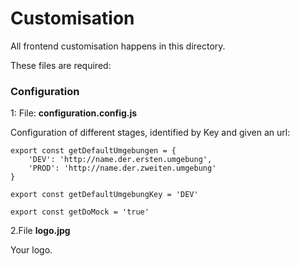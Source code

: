 # Customisation

All frontend customisation happens in this directory.

These files are required:

### Configuration

1: File: **configuration.config.js**

Configuration of different stages, identified by Key and given an url:

```
export const getDefaultUmgebungen = {
    'DEV': 'http://name.der.ersten.umgebung',
    'PROD': 'http://name.der.zweiten.umgebung'
}

export const getDefaultUmgebungKey = 'DEV'

export const getDoMock = 'true'
```

2.File **logo.jpg**

Your logo.
